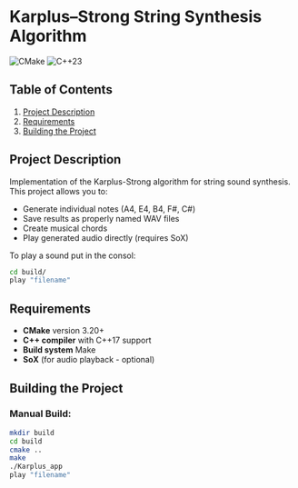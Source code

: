 # Karplus–Strong String Synthesis Algorithm

![CMake](https://img.shields.io/badge/CMake-3.20+-brightgreen)
![C++23](https://img.shields.io/badge/C++-23-blue)

## Table of Contents
1. [Project Description](#-project-description)
2. [Requirements](#-requirements)
3. [Building the Project](#-building-the-project)

## Project Description
Implementation of the Karplus-Strong algorithm for string sound synthesis. This project allows you to:
- Generate individual notes (A4, E4, B4, F#, C#)
- Save results as properly named WAV files
- Create musical chords
- Play generated audio directly (requires SoX)

To play a sound put in the consol:
```bash
cd build/
play "filename"
```
## Requirements
- **CMake** version 3.20+
- **C++ compiler** with C++17 support
- **Build system** Make
- **SoX** (for audio playback - optional)

## Building the Project

### Manual Build:
```bash
mkdir build
cd build
cmake ..
make
./Karplus_app
play "filename"
```